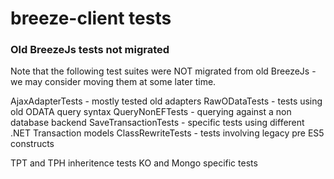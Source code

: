 # breeze-client tests


### Old BreezeJs tests not migrated 

Note that the following test suites were NOT migrated from old BreezeJs - we may consider moving them at some later time.

AjaxAdapterTests - mostly tested old adapters
RawODataTests - tests using old ODATA query syntax
QueryNonEFTests - querying against a non database backend
SaveTransactionTests - specific tests using different .NET Transaction models
ClassRewriteTests - tests involving legacy pre ES5 constructs

TPT and TPH inheritence tests
KO and Mongo specific tests


